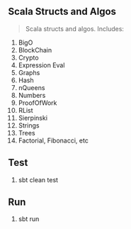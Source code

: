 Scala Structs and Algos
-----------------------
>Scala structs and algos. Includes:
1. BigO
2. BlockChain
3. Crypto
4. Expression Eval
5. Graphs
6. Hash
7. nQueens   
8. Numbers
9. ProofOfWork
10. RList
11. Sierpinski   
12. Strings
13. Trees
14. Factorial, Fibonacci, etc

Test
----
1. sbt clean test

Run
---
1. sbt run